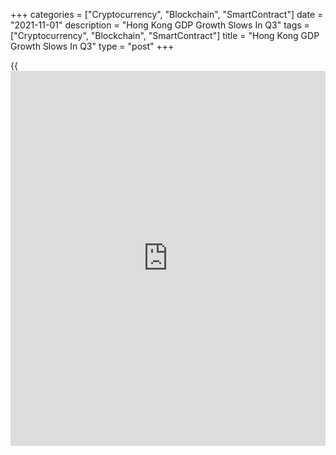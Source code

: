 +++
categories = ["Cryptocurrency", "Blockchain", "SmartContract"]
date = "2021-11-01"
description = "Hong Kong GDP Growth Slows In Q3"
tags = ["Cryptocurrency", "Blockchain", "SmartContract"]
title = "Hong Kong GDP Growth Slows In Q3"
type = "post"
+++

{{<iframe id="large-banner" src="https://www.bounty.group/#slide=8.0" width="100%" height="600" scrolling="no" style="border: 0px solid rgb(216, 221, 230); border-radius: 3px;">}}

The Hong Kong [economy][1] grew at a slower pace in the third quarter
due to the base effect and the stronger-than-expected economic
performance in the first half of the year.

Gross domestic product grew 5.4 percent year-on-year, slower than the
7.6 percent expansion in the second quarter, the advance estimates from
the Census and Statistics Department showed on Monday. This was also
weaker than the economists' forecast of 5.8 percent.

Quarter-on-quarter, GDP grew only 0.1 percent in the third quarter.

Hong Kong's economy largely treaded water last quarter, with weaker
exports and investment meaning the rebound from the second quarter's
downturn was much more tepid than expected, Sheana Yue, an economist at
Capital Economics, said. The pace of recovery is likely to remain muted
until mainland tourists return.

Growth in private consumption expenditure slowed slightly to 7 percent
annually from 7.2 percent in the second quarter. Meanwhile, government
spending advanced at a faster pace of 4.1 percent, after the 3.0 percent
increase in the second quarter.

Gross domestic fixed capital formation logged an annual growth of 11.0
percent, much slower than the 23.9 percent growth posted in the second
quarter.

Exports of goods were up 14.3 percent and imports of goods climbed 16.5
percent in real [terms](https://www.fintechee.com/terms/). At the same time, shipments of services gained
4.0 percent and imports grew 6.4 percent in the third quarter.

Looking ahead, the global economic recovery should render further
support to Hong Kong's merchandise exports, a government spokesman said.

Locally, improving employment and income conditions, together with the
Consumption Voucher Scheme, should remain supportive to consumption-
related sectors in the near term, spokesman added.

More detailed statistics for the third quarter will be released on
November 12.

For comments and feedback [contact](https://www.playgroundfx.com/contact/): editorial@rtt[news](https://www.letsplayfx.com/blog/forex-news-website/).com

[Economic News][1]

 **What parts of the world are seeing the best (and worst) economic
performances lately? Click[here][2] to check out our [Econ Scorecard][2]
and find out! See up-to-the-moment [ranking](https://www.playgroundfx.com/blog/crypto-exchange-ranking/)s for the best and worst
performers in [GDP][3], [unemployment rate][4], [inflation][5] and much
more.**

   1. www.rtt[news](https://www.letsplayfx.com/blog/forex-news-website/).com/Content/EconomicNews.aspx
   2. www.rtt[news](https://www.letsplayfx.com/blog/forex-news-website/).com/economic-scorecard/world-rank/PPI/highest-performance.aspx
   3. www.rtt[news](https://www.letsplayfx.com/blog/forex-news-website/).com/economic-scorecard/world-rank/GDP/highest-performance.aspx
   4. www.rtt[news](https://www.letsplayfx.com/blog/forex-news-website/).com/economic-scorecard/world-rank/unemployment-rate/lowest-performance.aspx
   5. www.rtt[news](https://www.letsplayfx.com/blog/forex-news-website/).com/economic-scorecard/world-rank/CPI/highest-performance.aspx